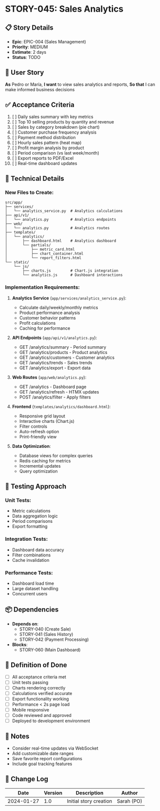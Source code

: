 # STORY-045: Sales Analytics

## 📋 Story Details
- **Epic**: EPIC-004 (Sales Management)
- **Priority**: MEDIUM
- **Estimate**: 2 days
- **Status**: TODO

## 🎯 User Story
**As** Pedro or María,
**I want** to view sales analytics and reports,
**So that** I can make informed business decisions

## ✅ Acceptance Criteria
1. [ ] Daily sales summary with key metrics
2. [ ] Top 10 selling products by quantity and revenue
3. [ ] Sales by category breakdown (pie chart)
4. [ ] Customer purchase frequency analysis
5. [ ] Payment method distribution
6. [ ] Hourly sales pattern (heat map)
7. [ ] Profit margin analysis by product
8. [ ] Period comparison (vs last week/month)
9. [ ] Export reports to PDF/Excel
10. [ ] Real-time dashboard updates

## 🔧 Technical Details

### New Files to Create:
```
src/app/
├── services/
│   └── analytics_service.py  # Analytics calculations
├── api/v1/
│   └── analytics.py          # Analytics endpoints
├── web/
│   └── analytics.py          # Analytics routes
├── templates/
│   └── analytics/
│       ├── dashboard.html    # Analytics dashboard
│       └── partials/
│           ├── metric_card.html
│           ├── chart_container.html
│           └── report_filters.html
└── static/
    └── js/
        ├── charts.js         # Chart.js integration
        └── analytics.js      # Dashboard interactions
```

### Implementation Requirements:

1. **Analytics Service** (`app/services/analytics_service.py`):
   - Calculate daily/weekly/monthly metrics
   - Product performance analysis
   - Customer behavior patterns
   - Profit calculations
   - Caching for performance

2. **API Endpoints** (`app/api/v1/analytics.py`):
   - GET /analytics/summary - Period summary
   - GET /analytics/products - Product analytics
   - GET /analytics/customers - Customer analytics
   - GET /analytics/trends - Sales trends
   - GET /analytics/export - Export data

3. **Web Routes** (`app/web/analytics.py`):
   - GET /analytics - Dashboard page
   - GET /analytics/refresh - HTMX updates
   - POST /analytics/filter - Apply filters

4. **Frontend** (`templates/analytics/dashboard.html`):
   - Responsive grid layout
   - Interactive charts (Chart.js)
   - Filter controls
   - Auto-refresh option
   - Print-friendly view

5. **Data Optimization**:
   - Database views for complex queries
   - Redis caching for metrics
   - Incremental updates
   - Query optimization

## 🧪 Testing Approach

### Unit Tests:
- Metric calculations
- Data aggregation logic
- Period comparisons
- Export formatting

### Integration Tests:
- Dashboard data accuracy
- Filter combinations
- Cache invalidation

### Performance Tests:
- Dashboard load time
- Large dataset handling
- Concurrent users

## 📦 Dependencies
- **Depends on**:
  - STORY-040 (Create Sale)
  - STORY-041 (Sales History)
  - STORY-042 (Payment Processing)
- **Blocks**:
  - STORY-060 (Main Dashboard)

## 🎯 Definition of Done
- [ ] All acceptance criteria met
- [ ] Unit tests passing
- [ ] Charts rendering correctly
- [ ] Calculations verified accurate
- [ ] Export functionality working
- [ ] Performance < 2s page load
- [ ] Mobile responsive
- [ ] Code reviewed and approved
- [ ] Deployed to development environment

## 📝 Notes
- Consider real-time updates via WebSocket
- Add customizable date ranges
- Save favorite report configurations
- Include goal tracking features

## 🔄 Change Log
| Date | Version | Description | Author |
|------|---------|-------------|--------|
| 2024-01-27 | 1.0 | Initial story creation | Sarah (PO) |
